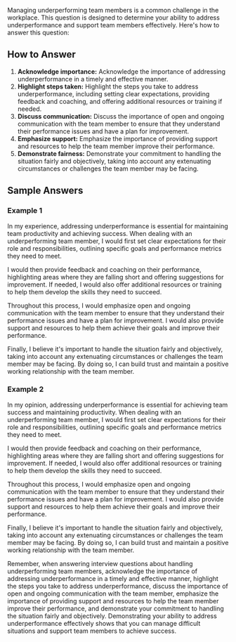 
Managing underperforming team members is a common challenge in the workplace. This question is designed to determine your ability to address underperformance and support team members effectively. Here's how to answer this question:

How to Answer
-------------

1. **Acknowledge importance:** Acknowledge the importance of addressing underperformance in a timely and effective manner.
2. **Highlight steps taken:** Highlight the steps you take to address underperformance, including setting clear expectations, providing feedback and coaching, and offering additional resources or training if needed.
3. **Discuss communication:** Discuss the importance of open and ongoing communication with the team member to ensure that they understand their performance issues and have a plan for improvement.
4. **Emphasize support:** Emphasize the importance of providing support and resources to help the team member improve their performance.
5. **Demonstrate fairness:** Demonstrate your commitment to handling the situation fairly and objectively, taking into account any extenuating circumstances or challenges the team member may be facing.

Sample Answers
--------------

### Example 1

In my experience, addressing underperformance is essential for maintaining team productivity and achieving success. When dealing with an underperforming team member, I would first set clear expectations for their role and responsibilities, outlining specific goals and performance metrics they need to meet.

I would then provide feedback and coaching on their performance, highlighting areas where they are falling short and offering suggestions for improvement. If needed, I would also offer additional resources or training to help them develop the skills they need to succeed.

Throughout this process, I would emphasize open and ongoing communication with the team member to ensure that they understand their performance issues and have a plan for improvement. I would also provide support and resources to help them achieve their goals and improve their performance.

Finally, I believe it's important to handle the situation fairly and objectively, taking into account any extenuating circumstances or challenges the team member may be facing. By doing so, I can build trust and maintain a positive working relationship with the team member.

### Example 2

In my opinion, addressing underperformance is essential for achieving team success and maintaining productivity. When dealing with an underperforming team member, I would first set clear expectations for their role and responsibilities, outlining specific goals and performance metrics they need to meet.

I would then provide feedback and coaching on their performance, highlighting areas where they are falling short and offering suggestions for improvement. If needed, I would also offer additional resources or training to help them develop the skills they need to succeed.

Throughout this process, I would emphasize open and ongoing communication with the team member to ensure that they understand their performance issues and have a plan for improvement. I would also provide support and resources to help them achieve their goals and improve their performance.

Finally, I believe it's important to handle the situation fairly and objectively, taking into account any extenuating circumstances or challenges the team member may be facing. By doing so, I can build trust and maintain a positive working relationship with the team member.

Remember, when answering interview questions about handling underperforming team members, acknowledge the importance of addressing underperformance in a timely and effective manner, highlight the steps you take to address underperformance, discuss the importance of open and ongoing communication with the team member, emphasize the importance of providing support and resources to help the team member improve their performance, and demonstrate your commitment to handling the situation fairly and objectively. Demonstrating your ability to address underperformance effectively shows that you can manage difficult situations and support team members to achieve success.
